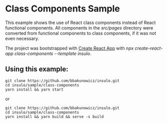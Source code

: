 # Class Components Sample

This example shows the use of React class components instead of React functional components. All components in the *src/pages* directory were converted from functional components to class components, if it was not even necessary.

The project was bootstrapped with [Create React App](https://github.com/facebook/create-react-app) with *npx create-react-app class-components --template insulo*. 

## Using this example:
```
git clone https://github.com/bbakunowicz/insulo.git
cd insulo/sample/class-components
yarn install && yarn start
```
or
```
git clone https://github.com/bbakunowicz/insulo.git
cd insulo/sample/class-components
yarn install && yarn build && serve -s build
```
